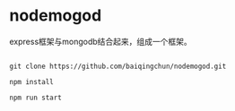 # nodemogod
express框架与mongodb结合起来，组成一个框架。
```

git clone https://github.com/baiqingchun/nodemogod.git

npm install

npm run start

```
